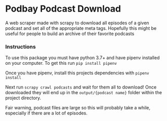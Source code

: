 # Podbay Podcast Download

A web scraper made with scrapy to download all episodes of a given podcast and set all of the appropriate meta tags. Hopefully this might be useful for people to build an archive of their favorite podcasts

### Instructions

To use this package you must have python 3.7+ and have pipenv installed on your computer. To get this run `pip install pipenv`

Once you have pipenv, install this projects dependencies with `pipenv install`

Next run `scrapy crawl podcasts` and wait for them all to download! Once downloaded they will end up in the `output/{podcast name}` folder within the project directory.

Fair warning, podcast files are large so this will probably take a while, especially if there are a lot of episodes.
